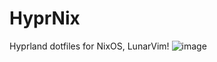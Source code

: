 # HyprNix
Hyprland dotfiles for NixOS, LunarVim!
![image](https://user-images.githubusercontent.com/98139059/218005249-77f73f1f-a6c9-427e-ba16-54e6b50659f4.png)
